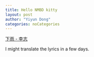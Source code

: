```yaml
---
title: Hello NMBD kitty
layout: post
author: "Yiyun Dong"
categories: noCategories
---
```


[下雨 - 李志](https://www.youtube.com/watch?v=hEx-3Zzl2uU)

I might translate the lyrics in a few days. 
